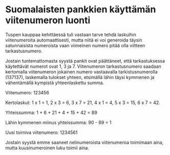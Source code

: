 # Suomalaisten pankkien käyttämän viitenumeron luonti

Tuspen kauppaa kehittäessä tuli vastaan tarve tehdä laskuihin viitenumeroita automaattisesti, mutta niitä ei voi generoida täysin satunnaisista numeroista vaan viimeinen numero pitää olla viitteen tarkastusnumero.

Jostain tuntemattomasta syystä pankit ovat päättäneet, että tarkastuksessa käytettävät numerot ovat 1, 3 ja 7. Viitenumeron tarkastusnumero saadaan kertomalla viitenumeron jokainen numero vastaavalla tarkistusnumerolla (137137), laskemalla tulokset yhteen, etsimällä lähin täysi kymmenen ja vähentämällä kympistä yhteenlaskettu summa.

Viitenumero: 
123456 

Kertolaskut: 
1 x 1 = 1, 2 x 3 = 6, 3 x 7 = 21, 4 x 1 = 4, 5 x 3 = 15, 6 x 7 = 42. 

Yhteissumma: 
1 + 6 + 21 + 4 + 15 + 42 = 89

Lähin kymmenen miinus yhteissumma: 
90 - 89 = 1

Uusi toimiva viitenumero: 
1234561

Jostain syystä emme saaneet nelinumeroista viitenumeroa toimimaan aina, mutta kuusinumeroinen luku toimii aina.

